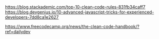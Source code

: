 https://blog.stackademic.com/top-10-clean-code-rules-831fb34caff7
https://blog.devgenius.io/10-advanced-javascript-tricks-for-experienced-developers-7dd8ca1e2627

https://www.freecodecamp.org/news/the-clean-code-handbook/?ref=dailydev

